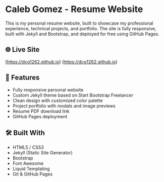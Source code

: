 # Caleb Gomez - Resume Website

This is my personal resume website, built to showcase my professional experience, technical projects, and portfolio. The site is fully responsive, built with Jekyll and Bootstrap, and deployed for free using GitHub Pages.

## 🌐 Live Site

[https://dcg1262.github.io] (https://dcg1262.github.io)

## 📄 Features

- Fully responsive personal website
- Custom Jekyll theme based on Start Bootstrap Freelancer
- Clean design with customized color palette
- Project portfolio with modals and image previews
- Resume PDF download link
- GitHub Pages deployment

## 🛠️ Built With

- HTML5 / CSS3
- Jekyll (Static Site Generator)
- Bootstrap
- Font Awesome
- Liquid Templating
- Git & GitHub Pages
